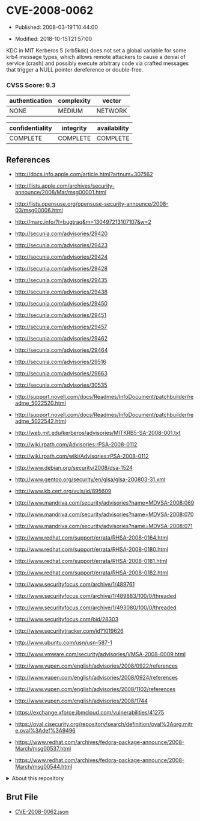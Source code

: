 # CVE-2008-0062

- Published: 2008-03-19T10:44:00

- Modified: 2018-10-15T21:57:00

KDC in MIT Kerberos 5 (krb5kdc) does not set a global variable for some krb4 message types, which allows remote attackers to cause a denial of service (crash) and possibly execute arbitrary code via crafted messages that trigger a NULL pointer dereference or double-free.

### CVSS Score: **9.3**

| authentication | complexity | vector |
| --- | --- | --- |
| NONE | MEDIUM | NETWORK |

| confidentiality | integrity | availability |
| --- | --- | --- |
| COMPLETE | COMPLETE | COMPLETE |

## References

* http://docs.info.apple.com/article.html?artnum=307562

* http://lists.apple.com/archives/security-announce/2008/Mar/msg00001.html

* http://lists.opensuse.org/opensuse-security-announce/2008-03/msg00006.html

* http://marc.info/?l=bugtraq&m=130497213107107&w=2

* http://secunia.com/advisories/29420

* http://secunia.com/advisories/29423

* http://secunia.com/advisories/29424

* http://secunia.com/advisories/29428

* http://secunia.com/advisories/29435

* http://secunia.com/advisories/29438

* http://secunia.com/advisories/29450

* http://secunia.com/advisories/29451

* http://secunia.com/advisories/29457

* http://secunia.com/advisories/29462

* http://secunia.com/advisories/29464

* http://secunia.com/advisories/29516

* http://secunia.com/advisories/29663

* http://secunia.com/advisories/30535

* http://support.novell.com/docs/Readmes/InfoDocument/patchbuilder/readme_5022520.html

* http://support.novell.com/docs/Readmes/InfoDocument/patchbuilder/readme_5022542.html

* http://web.mit.edu/kerberos/advisories/MITKRB5-SA-2008-001.txt

* http://wiki.rpath.com/Advisories:rPSA-2008-0112

* http://wiki.rpath.com/wiki/Advisories:rPSA-2008-0112

* http://www.debian.org/security/2008/dsa-1524

* http://www.gentoo.org/security/en/glsa/glsa-200803-31.xml

* http://www.kb.cert.org/vuls/id/895609

* http://www.mandriva.com/security/advisories?name=MDVSA-2008:069

* http://www.mandriva.com/security/advisories?name=MDVSA-2008:070

* http://www.mandriva.com/security/advisories?name=MDVSA-2008:071

* http://www.redhat.com/support/errata/RHSA-2008-0164.html

* http://www.redhat.com/support/errata/RHSA-2008-0180.html

* http://www.redhat.com/support/errata/RHSA-2008-0181.html

* http://www.redhat.com/support/errata/RHSA-2008-0182.html

* http://www.securityfocus.com/archive/1/489761

* http://www.securityfocus.com/archive/1/489883/100/0/threaded

* http://www.securityfocus.com/archive/1/493080/100/0/threaded

* http://www.securityfocus.com/bid/28303

* http://www.securitytracker.com/id?1019626

* http://www.ubuntu.com/usn/usn-587-1

* http://www.vmware.com/security/advisories/VMSA-2008-0009.html

* http://www.vupen.com/english/advisories/2008/0922/references

* http://www.vupen.com/english/advisories/2008/0924/references

* http://www.vupen.com/english/advisories/2008/1102/references

* http://www.vupen.com/english/advisories/2008/1744

* https://exchange.xforce.ibmcloud.com/vulnerabilities/41275

* https://oval.cisecurity.org/repository/search/definition/oval%3Aorg.mitre.oval%3Adef%3A9496

* https://www.redhat.com/archives/fedora-package-announce/2008-March/msg00537.html

* https://www.redhat.com/archives/fedora-package-announce/2008-March/msg00544.html

<details>
<summary>About this repository</summary> 

  This repository is part of the project [Live Hack CVE](https://github.com/Live-Hack-CVE). Main website can be found [www.live-hack.org](https://www.live-hack.org) 
  
  Made by [Sn0wAlice](https://github.com/Sn0wAlice) for the people that care about security and need to have a feed of the latest CVEs. Hope you enjoy it, don't forget to star the repo and follow me on [Twitter](https://twitter.com/Sn0wAlice) and [Github](https://github.com/Sn0wAlice). And that is my [personnal website](https://www.alice-snow.me/)

  - [Home Page](https://github.com/Live-Hack-CVE)
  - [Framework](https://github.com/Live-Hack-CVE/cve-framework)
  - [CVE database](https://github.com/Live-Hack-CVE/full_database)
  - [Changelog](https://github.com/Live-Hack-CVE/Changelog)
</details>

## Brut File

* [CVE-2008-0062.json](https://raw.githubusercontent.com/Live-Hack-CVE/full_database/main/cves/2008/CVE-2008-0062.json)

